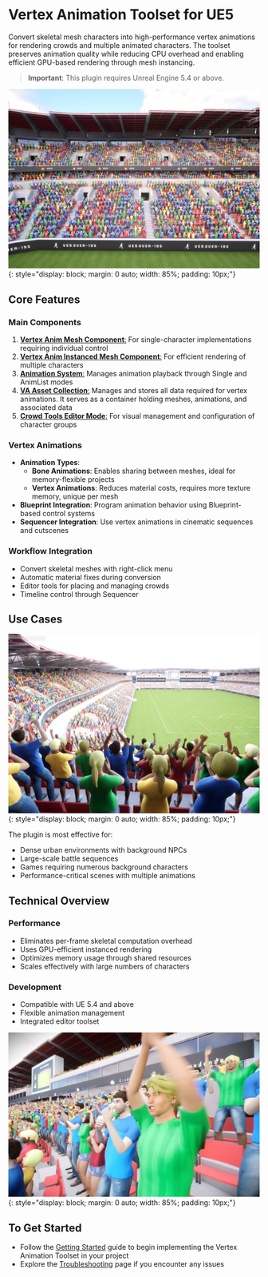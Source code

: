 # Vertex Animation Toolset for UE5

Convert skeletal mesh characters into high-performance vertex animations for rendering crowds and multiple animated characters. The toolset preserves animation quality while reducing CPU overhead and enabling efficient GPU-based rendering through mesh instancing.

> **Important**: This plugin requires Unreal Engine 5.4 or above.

![Crowd Cheering](assets/Crowd_09.jpg){: style="display: block; margin: 0 auto; width: 85%; padding: 10px;"}

## Core Features

### Main Components
1. [**Vertex Anim Mesh Component**:](vertex-anim-mesh-component.md) For single-character implementations requiring individual control
2. [**Vertex Anim Instanced Mesh Component**:](vertex-anim-instanced-mesh-component.md) For efficient rendering of multiple characters
3. [**Animation System**:](animation-control.md) Manages animation playback through Single and AnimList modes
4. [**VA Asset Collection**:](va-asset-collection.md) Manages and stores all data required for vertex animations.  It serves as a container holding meshes, animations, and associated data
5. [**Crowd Tools Editor Mode**:](crowd-tools-editor-mode.md) For visual management and configuration of character groups

### Vertex Animations
- **Animation Types**:
    - **Bone Animations**: Enables sharing between meshes, ideal for memory-flexible projects
    - **Vertex Animations**: Reduces material costs, requires more texture memory, unique per mesh
- **Blueprint Integration**: Program animation behavior using Blueprint-based control systems
- **Sequencer Integration**: Use vertex animations in cinematic sequences and cutscenes

### Workflow Integration
- Convert skeletal meshes with right-click menu
- Automatic material fixes during conversion
- Editor tools for placing and managing crowds
- Timeline control through Sequencer

## Use Cases

![Crowd Cheering](assets/Crowd_08.jpg){: style="display: block; margin: 0 auto; width: 85%; padding: 10px;"}

The plugin is most effective for:

- Dense urban environments with background NPCs
- Large-scale battle sequences
- Games requiring numerous background characters
- Performance-critical scenes with multiple animations

## Technical Overview

### Performance
- Eliminates per-frame skeletal computation overhead
- Uses GPU-efficient instanced rendering
- Optimizes memory usage through shared resources
- Scales effectively with large numbers of characters

### Development
- Compatible with UE 5.4 and above
- Flexible animation management
- Integrated editor toolset

![Crowd Cheering](assets/Crowd_06.jpg){: style="display: block; margin: 0 auto; width: 85%; padding: 10px;"}

## To Get Started

- Follow the [Getting Started](getting-started.md) guide to begin implementing the Vertex Animation Toolset in your project
- Explore the [Troubleshooting](troubleshooting.md) page if you encounter any issues
